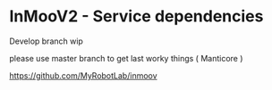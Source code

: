 # InMooV2 - Service dependencies  
  
Develop branch wip  
  
please use master branch to get last worky things ( Manticore )  
  
https://github.com/MyRobotLab/inmoov  